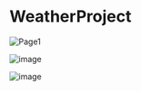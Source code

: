 # WeatherProject
![Page1](https://github.com/joshickc/WeatherProject/assets/13072676/bf8e25be-a35e-4e57-84ee-8f7cda553db6)  


![image](https://github.com/joshickc/WeatherProject/assets/13072676/2fab6bc5-6186-41a5-b9ab-ade90205b83b)
  


![image](https://github.com/joshickc/WeatherProject/assets/13072676/fe97c0b5-af7f-4c85-b39f-da1b56aeb56e)  

